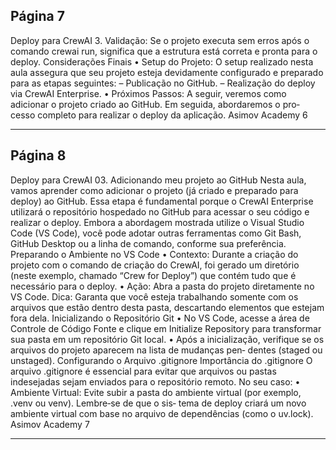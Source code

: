 ## Página 7

Deploy para CrewAI
3. Validação:
Se o projeto executa sem erros após o comando crewai run, significa que a estrutura está
correta e pronta para o deploy.
Considerações Finais
• Setup do Projeto:
O setup realizado nesta aula assegura que seu projeto esteja devidamente configurado e
preparado para as etapas seguintes:
– Publicação no GitHub.
– Realização do deploy via CrewAI Enterprise.
• Próximos Passos:
A seguir, veremos como adicionar o projeto criado ao GitHub. Em seguida, abordaremos o pro‑
cesso completo para realizar o deploy da aplicação.
Asimov Academy
6


---
## Página 8

Deploy para CrewAI
03. Adicionando meu projeto ao GitHub
Nesta aula, vamos aprender como adicionar o projeto (já criado e preparado para deploy) ao GitHub.
Essa etapa é fundamental porque o CrewAI Enterprise utilizará o repositório hospedado no GitHub
para acessar o seu código e realizar o deploy. Embora a abordagem mostrada utilize o Visual Studio
Code (VS Code), você pode adotar outras ferramentas como Git Bash, GitHub Desktop ou a linha de
comando, conforme sua preferência.
Preparando o Ambiente no VS Code
• Contexto:
Durante a criação do projeto com o comando de criação do CrewAI, foi gerado um diretório
(neste exemplo, chamado “Crew for Deploy”) que contém tudo que é necessário para o
deploy.
• Ação:
Abra a pasta do projeto diretamente no VS Code.
Dica: Garanta que você esteja trabalhando somente com os arquivos que estão dentro desta
pasta, descartando elementos que estejam fora dela.
Inicializando o Repositório Git
• No VS Code, acesse a área de Controle de Código Fonte e clique em Initialize Repository para
transformar sua pasta em um repositório Git local.
• Após a inicialização, verifique se os arquivos do projeto aparecem na lista de mudanças pen‑
dentes (staged ou unstaged).
Configurando o Arquivo .gitignore
Importância do .gitignore
O arquivo .gitignore é essencial para evitar que arquivos ou pastas indesejadas sejam enviados para
o repositório remoto. No seu caso:
• Ambiente Virtual:
Evite subir a pasta do ambiente virtual (por exemplo, .venv ou venv). Lembre‑se de que o sis‑
tema de deploy criará um novo ambiente virtual com base no arquivo de dependências (como
o uv.lock).
Asimov Academy
7


---
